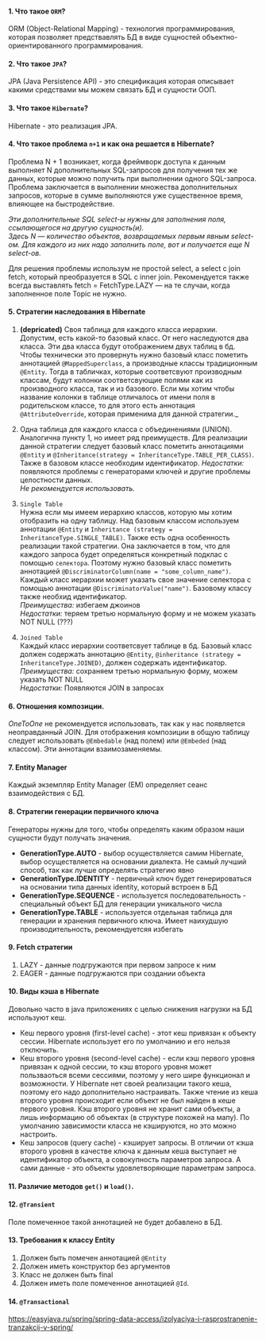 #### 1. Что такое `ORM`?
ORM (Object-Relational Mapping) - технология программирования, которая позволяет предствавлять БД в виде сущностей объектно-ориентированного программирования.

#### 2. Что такое `JPA`?
JPA (Java Persistence API) - это спецификация которая описывает какими средствами мы можем связать БД и сущности ООП.

#### 3. Что такое `Hibernate`?
Hibernate - это реализация JPA. 

#### 4. Что такое проблема `n+1` и как она решается в Hibernate?
Проблема N + 1 возникает, когда фреймворк доступа к данным выполняет N дополнительных SQL-запросов для получения тех же данных, которые можно получить при выполнении одного SQL-запроса. Проблема заключается в выполнении множества дополнительных запросов, которые в сумме выполняются уже существенное время, влияющее на быстродействие.         
          
_Эти дополнительные SQL select-ы нужны для заполнения поля, ссылающегося на другую сущность(и).     
Здесь N — количество объектов, возвращаемых первым явным select-ом. Для каждого из них надо заполнить поле, вот и получается еще N select-ов._          
       
Для решения проблемы использум не простой select, а select с join fetch, который преобразуется в SQL с inner join. Рекомендуется также всегда выставлять fetch = FetchType.LAZY  — на те случаи, когда заполненное поле Topic не нужно.         
         

#### 5. Стратегии наследования в Hibernate
1.  __(depricated)__  Своя таблица для каждого класса иерархии.   
Допустим, есть какой-то базовый класс. От него наследуются два класса. Эти два класса будут отображением двух таблиц в бд. Чтобы технически это провернуть 
нужно базовый класс пометить аннотацией `@MappedSuperclass`, а производные классы традиционным `@Entity`. Тогда в табличках, которые соответсвуют производным классам, будут колонки соответсвующие полями как из производного класса, так и из базового. Если мы хотим чтобы название колонки в таблице отличалось от имени поля в родительском классе, то для этого есть аннотация `@AttributeOverride`, которая применима для данной стратегии._    

2. Одна таблица для каждого класса с объединениями (UNION).   
Аналогична пункту 1, но имеет ряд преимуществ. Для реализации данной стратегии следует базовый класс пометить аннотациями `@Entity` и `@Inheritance(strategy = InheritanceType.TABLE_PER_CLASS)`. Также в базовом классе необходим идентификатор.
_Недостатки:_ появляются проблемы с генераторами ключей и другие проблемы целостности данных.   
_Не рекомендуется использовать._

3. `Single Table`   
Нужна если мы имеем иерархию классов, которую мы хотим отобразить на одну таблицу. Над базовым классом используем аннотации `@Entity` и `Inheritance (strategy = InheritanceType.SINGLE_TABLE)`. Также есть одна особенность реализации такой стратегии. Она заключается в том, что для каждого запроса будет определяться конкретный подклас с помощью `селектора`. Поэтому нужно базовый класс пометить аннотацией `@DiscriminatorColumn(name = "some_column_name")`. Каждый класс иерархии может указать свое значение селектора с помощью аннотации `@DiscriminatorValue("name")`. Базовому классу также необхид идентификатор.   
_Преимущества:_ избегаем джоинов   
_Недостатки:_ теряем третью нормальную форму и не можем указать NOT NULL (???)    
4. `Joined Table`  
Каждый класс иерархии соответсвует таблице в бд. Базовый класс должен содержать аннотацию `@Entity`, `@inheritance (strategy = InheritanceType.JOINED)`, должен содержать идентификатор.    
_Преимущества:_ сохраняем третью нормальную форму, можем указать NOT NULL   
_Недостатки:_ Появляются JOIN в запросах

#### 6. Отношения композиции.
_OneToOne_ не рекомендуется использовать, так как у нас появляется неоправданный JOIN. Для отображения композиции в общую таблицу следует использовать `@Embedable` (над полем) или `@Embeded` (над классом). Эти аннотации взаимозаменяемы.

#### 7. Entity Manager
Каждый экземпляр Entity Manager (EM) определяет сеанс взаимодействия с БД.

#### 8. Стратегии генерации первичного ключа
Генераторы нужны для того, чтобы определять каким образом наши сущности будут получать значения. 

* __GenerationType.AUTO__ - выбор осуществляется самим Hibernate, выбор осуществляется на основании диалекта. Не самый лучший способ, так как лучше определять стратегию явно 
* __GenerationType.IDENTITY__ - первичный ключ будет генерироваться на основании типа данных identity, который встроен в БД
* __GenerationType.SEQUENCE__ - используется последовательность - специальный объект БД для генерации уникального числа
* __GenerationType.TABLE__ - используется отдельная таблица для генерации и хранения первичного ключа. Имеет наихудшую производительность, рекомендуетсяя избегать

#### 9. Fetch стратегии
1. LAZY - данные подгружаются при первом запросе к ним
2. EAGER - данные подгружаются при создании объекта

#### 10. Виды кэша в Hibernate
Довольно часто в java приложениях с целью снижения нагрузки на БД используют кеш.
* Кеш первого уровня (first-level cache) - этот кеш привязан к объекту сессии. Hibernate использует его по  умолчанию и его нельзя отключить.
* Кеш второго уровня (second-level cache) - если кэш первого уровня привязан к одной сессии, то кэш второго уровня может пользваоться всеми сессиями, поэтому у него шире функционал и возможности. У Hibernate нет своей реализации такого кеша, поэтому его надо дополнительно настраивать. Также чтение из кеша второго уровня происходит если объект не был найден в кеше первого уровня. Кэш второго уровня не хранит сами объекты, а лишь информацию об объектах (в структуре похожей на мапу). По умолчанию зависимости класса не кэшируются, но это можно настроить.
* Кеш запросов (query cache) - кэширует запросы. В отличии от кэша второго уровня в качестве ключа к данным кеша выступает не идентификатор объекта, а совокупность параметров запроса. А сами данные - это объекты удовлетворяющие параметрам запроса.

#### 11. Различие методов `get()` и `load()`.

#### 12. `@Transient`
Поле помеченное такой аннотацией не будет добавлено в БД.

#### 13. Требования к классу Entity
1. Должен быть помечен аннотацией `@Entity`
2. Должен иметь конструктор без аргументов
3. Класс не должен быть final
4. Должен иметь поле помеченное аннотацией `@Id`.

#### 14. `@Transactional`
https://easyjava.ru/spring/spring-data-access/izolyaciya-i-rasprostranenie-tranzakcij-v-spring/


